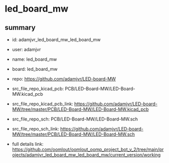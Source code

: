 # led_board_mw
 
## summary 
* id: adamjvr_led_board_mw_led_board_mw
* user: adamjvr
* name: led_board_mw
* board: led_board_mw
* repo: https://github.com/adamjvr/LED-board-MW
* src_file_repo_kicad_pcb: PCB/LED-Board-MW/LED-Board-MW.kicad_pcb
* src_file_repo_kicad_pcb_link: https://github.com/adamjvr/LED-board-MW/tree/master/PCB/LED-Board-MW/LED-Board-MW.kicad_pcb


* src_file_repo_sch: PCB/LED-Board-MW/LED-Board-MW.sch
* src_file_repo_sch_link: https://github.com/adamjvr/LED-board-MW/tree/master/PCB/LED-Board-MW/LED-Board-MW.sch
* full details link: https://github.com/oomlout/oomlout_oomp_project_bot_v_2/tree/main/projects/adamjvr_led_board_mw_led_board_mw/current_version/working  






